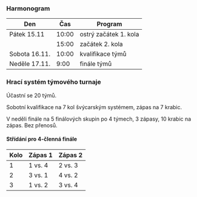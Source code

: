 ### Harmonogram

| Den           | Čas   | Program               |
| ------------- | ----- | --------------------- |
| Pátek 15.11   | 10:00 | ostrý začátek 1. kola |
|               | 15:00 | začátek 2. kola       |
| Sobota 16.11. | 10:00 | kvalifikace týmů      |
| Neděle 17.11. | 9:00  | finále týmů           |

### Hrací systém týmového turnaje

Účastní se 20 týmů.

Sobotní kvalifikace na 7 kol švýcarským systémem, zápas na 7 krabic.

V neděli finále na 5 finálových skupin po 4 týmech, 3 zápasy, 10 krabic na zápas. Bez přenosů.

#### Střídání pro 4-členná finále

| Kolo | Zápas 1 | Zápas 2 |
| ---- | ------- | ------- |
| 1    | 1 vs. 4 | 2 vs. 3 |
| 2    | 3 vs. 1 | 4 vs. 2 |
| 3    | 1 vs. 2 | 3 vs. 4 |
